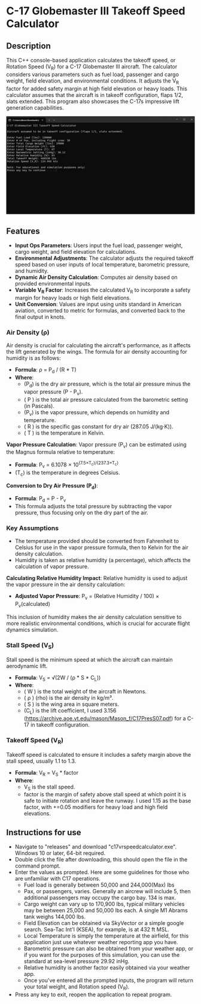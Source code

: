 # C-17 Globemaster III Takeoff Speed Calculator

## Description
This C++ console-based application calculates the takeoff speed, or Rotation Speed \(V<sub>R</sub>) for a C-17 Globemaster III aircraft. 
The calculator considers various parameters such as fuel load, passenger and cargo weight, field elevation, and environmental conditions. 
It adjusts the V<sub>R</sub> factor for added safety margin at high field elevation or heavy loads. This calculator assumes that the aircraft is in takeoff
configuration, flaps 1/2, slats extended. This program also showcases the C-17s impressive lift generation capabilities.

![Program Demo](C17.png)

## Features
- **Input Ops Parameters**: Users input the fuel load, passenger weight, cargo weight, and field elevation for calculations.
- **Environmental Adjustments**: The calculator adjusts the required takeoff speed based on user inputs of local temperature, barometric pressure, and humidity.
- **Dynamic Air Density Calculation**: Computes air density based on provided environmental inputs.
- **Variable V<sub>R</sub> Factor**: Increases the calculated V<sub>R</sub> to incorporate a safety margin for heavy loads or high field elevations.
- **Unit Conversion**: Values are input using units standard in American aviation, converted to metric for formulas, and converted back to the final output in knots.

### Air Density (ρ)
Air density is crucial for calculating the aircraft's performance, as it affects the lift generated by the wings. The formula for air density accounting for humidity is as follows:

- **Formula**: ρ = P<sub>d</sub> / (R * T)
- **Where**:
  - (P<sub>d</sub>) is the dry air pressure, which is the total air pressure minus the vapor pressure (P - P<sub>v</sub>).
  - \( P \) is the total air pressure calculated from the barometric setting (in Pascals).
  - (P<sub>v</sub>) is the vapor pressure, which depends on humidity and temperature.
  - \( R \) is the specific gas constant for dry air (287.05 J/(kg·K)).
  - \( T \) is the temperature in Kelvin.

**Vapor Pressure Calculation**:
Vapor pressure (P<sub>v</sub>) can be estimated using the Magnus formula relative to temperature:
- **Formula**: P<sub>v</sub> = 6.1078 × 10<sup>(7.5×T<sub>c</sub>)/(237.3+T<sub>c</sub>)</sup>
- (T<sub>c</sub>) is the temperature in degrees Celsius.

**Conversion to Dry Air Pressure (P<sub>d</sub>)**:
- **Formula**: P<sub>d</sub> = P - P<sub>v</sub>
- This formula adjusts the total pressure by subtracting the vapor pressure, thus focusing only on the dry part of the air.

### Key Assumptions
- The temperature provided should be converted from Fahrenheit to Celsius for use in the vapor pressure formula, then to Kelvin for the air density calculation.
- Humidity is taken as relative humidity (a percentage), which affects the calculation of vapor pressure.

**Calculating Relative Humidity Impact**:
Relative humidity is used to adjust the vapor pressure in the air density calculation:
- **Adjusted Vapor Pressure**: P<sub>v</sub> = (Relative Humidity / 100) × P<sub>v</sub>(calculated)

This inclusion of humidity makes the air density calculation sensitive to more realistic environmental conditions, which is crucial for accurate flight dynamics simulation.


### Stall Speed (V<sub>S</sub>)
Stall speed is the minimum speed at which the aircraft can maintain aerodynamic lift.
- **Formula**: V<sub>S</sub> = √(2W / (ρ * S * C<sub>L</sub>))
- **Where**:
  - \( W \) is the total weight of the aircraft in Newtons.
  - \( ρ \) (rho) is the air density in kg/m³.
  - \( S \) is the wing area in square meters.
  - (C<sub>L</sub>) is the lift coefficient, I used 3.156 (https://archive.aoe.vt.edu/mason/Mason_f/C17PresS07.pdf) for a C-17 in takeoff configuration.

### Takeoff Speed (V<sub>R</sub>)
Takeoff speed is calculated to ensure it includes a safety margin above the stall speed, usually 1.1 to 1.3.
- **Formula**: V<sub>R</sub> = V<sub>S</sub> * factor
- **Where**:
  - V<sub>S</sub> is the stall speed.
  - factor is the margin of safety above stall speed at which point it is safe to initiate rotation and leave the runway. I used 1.15 as the base factor, with +=0.05 modifiers for heavy load and high field elevations.

## Instructions for use ##
- Navigate to "releases" and download "c17vrspeedcalculator.exe". Windows 10 or later, 64-bit required.
- Double click the file after downloading, this should open the file in the command prompt.
- Enter the values as prompted. Here are some guidelines for those who are unfamiliar with C17 operations.
    - Fuel load is generally between 50,000 and 244,000(Max) lbs
    - Pax, or passengers, varies. Generally an aircrew will include 5, then additional passengers may occupy the cargo bay. 134 is max.
    - Cargo weight can vary up to 170,900 lbs, typical military vehicles may be between 25,000 and 50,000 lbs each. A single M1 Abrams tank weighs 144,000 lbs.
    - Field Elevation can be obtained via SkyVector or a simple google search. Sea-Tac Int'l (KSEA), for example, is at 432 ft MSL.
    - Local Temperature is simply the temperature at the airfield, for this application just use whatever weather reporting app you have.
    - Barometric pressure can also be obtained from your weather app, or if you want for the purposes of this simulation, you can use the standard at sea-level pressure 29.92 inHg.
    - Relative humidity is another factor easily obtained via your weather app.
    - Once you've entered all the prompted inputs, the program will return your total weight, and Rotation speed (V<sub>R</sub>).
- Press any key to exit, reopen the application to repeat program.

  
